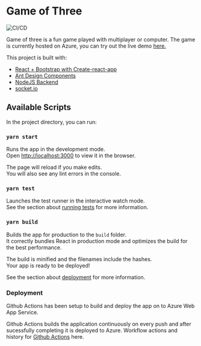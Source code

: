 
# Game of Three

![CI/CD](https://github.com/mehul9595/game-of-three-client/workflows/CI/CD%20game-of-three/badge.svg)

Game of three is a fun game played with multiplayer or computer. The game is currently hosted on Azure, you can try out the live demo [here.](https://game-of-three.azurewebsites.net)


This project is built with:

- [React + Bootstrap with Create-react-app](https://github.com/facebook/create-react-app)
- [Ant Design Components](https://ant.design/)
- [NodeJS Backend](https://github.com/mehul9595/game-of-three-server)
- [socket.io](https://socket.io/)

## Available Scripts

In the project directory, you can run:

### `yarn start`

Runs the app in the development mode.\
Open [http://localhost:3000](http://localhost:3000) to view it in the browser.

The page will reload if you make edits.\
You will also see any lint errors in the console.

### `yarn test`

Launches the test runner in the interactive watch mode.\
See the section about [running tests](https://facebook.github.io/create-react-app/docs/running-tests) for more information.

### `yarn build`

Builds the app for production to the `build` folder.\
It correctly bundles React in production mode and optimizes the build for the best performance.

The build is minified and the filenames include the hashes.\
Your app is ready to be deployed!

See the section about [deployment](https://facebook.github.io/create-react-app/docs/deployment) for more information.

### Deployment

Github Actions has been setup to build and deploy the app on to Azure Web App Service.

Github Actions builds the application continuously on every push and after sucessfully completing it is deployed to Azure. Workflow actions and history for [Github Actions](https://github.com/mehul9595/game-of-three-client/actions) here.
